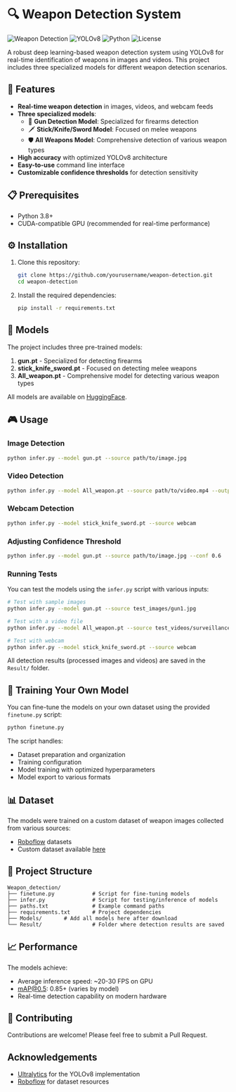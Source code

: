 # 🔍 Weapon Detection System

![Weapon Detection](https://img.shields.io/badge/AI-Weapon%20Detection-red)
![YOLOv8](https://img.shields.io/badge/Model-YOLOv8-blue)
![Python](https://img.shields.io/badge/Python-3.8%2B-green)
![License](https://img.shields.io/badge/License-MIT-yellow)

A robust deep learning-based weapon detection system using YOLOv8 for real-time identification of weapons in images and videos. This project includes three specialized models for different weapon detection scenarios.

## 🚀 Features

- **Real-time weapon detection** in images, videos, and webcam feeds
- **Three specialized models**:
  - 🔫 **Gun Detection Model**: Specialized for firearms detection
  - 🗡️ **Stick/Knife/Sword Model**: Focused on melee weapons
  - 🛡️ **All Weapons Model**: Comprehensive detection of various weapon types
- **High accuracy** with optimized YOLOv8 architecture
- **Easy-to-use** command line interface
- **Customizable confidence thresholds** for detection sensitivity

## 📋 Prerequisites

- Python 3.8+
- CUDA-compatible GPU (recommended for real-time performance)

## ⚙️ Installation

1. Clone this repository:
   ```bash
   git clone https://github.com/yourusername/weapon-detection.git
   cd weapon-detection
   ```

2. Install the required dependencies:
   ```bash
   pip install -r requirements.txt
   ```

## 🔧 Models

The project includes three pre-trained models:

1. **gun.pt** - Specialized for detecting firearms
2. **stick_knife_sword.pt** - Focused on detecting melee weapons
3. **All_weapon.pt** - Comprehensive model for detecting various weapon types

All models are available on [HuggingFace](https://huggingface.co/yourusername/weapon-detection-models).

## 🎮 Usage

### Image Detection

```bash
python infer.py --model gun.pt --source path/to/image.jpg
```

### Video Detection

```bash
python infer.py --model All_weapon.pt --source path/to/video.mp4 --output results.mp4
```

### Webcam Detection

```bash
python infer.py --model stick_knife_sword.pt --source webcam
```

### Adjusting Confidence Threshold

```bash
python infer.py --model gun.pt --source path/to/image.jpg --conf 0.6
```

### Running Tests

You can test the models using the `infer.py` script with various inputs:

```bash
# Test with sample images
python infer.py --model gun.pt --source test_images/gun1.jpg

# Test with a video file
python infer.py --model All_weapon.pt --source test_videos/surveillance.mp4 --output Result/detection_result.mp4

# Test with webcam
python infer.py --model stick_knife_sword.pt --source webcam
```

All detection results (processed images and videos) are saved in the `Result/` folder.

## 🔄 Training Your Own Model

You can fine-tune the models on your own dataset using the provided `finetune.py` script:

```bash
python finetune.py
```

The script handles:
- Dataset preparation and organization
- Training configuration
- Model training with optimized hyperparameters
- Model export to various formats

## 📊 Dataset

The models were trained on a custom dataset of weapon images collected from various sources:
- [Roboflow](https://roboflow.com) datasets
- Custom dataset available [here](https://drive.google.com/drive/folders/179q_MNjx0ipzybhdjpQTxVu3IbI-5lWl)

## 📁 Project Structure

```
Weapon_detection/
├── finetune.py            # Script for fine-tuning models
├── infer.py               # Script for testing/inference of models
├── paths.txt              # Example command paths
├── requirements.txt       # Project dependencies
├── Models/       # Add all models here after download
└── Result/                # Folder where detection results are saved
```

## 📈 Performance

The models achieve:
- Average inference speed: ~20-30 FPS on GPU
- mAP@0.5: 0.85+ (varies by model)
- Real-time detection capability on modern hardware

## 🤝 Contributing

Contributions are welcome! Please feel free to submit a Pull Request.


##  Acknowledgements

- [Ultralytics](https://github.com/ultralytics/ultralytics) for the YOLOv8 implementation
- [Roboflow](https://roboflow.com) for dataset resources
